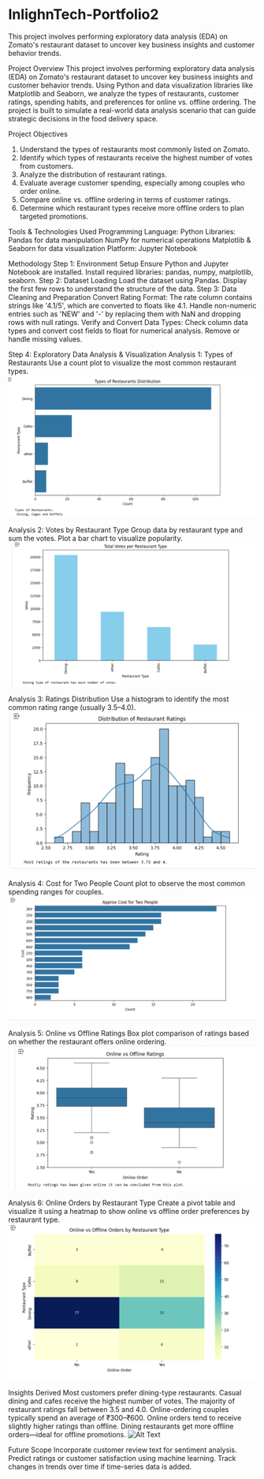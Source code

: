 # InlighnTech-Portfolio2
This project involves performing exploratory data analysis (EDA) on Zomato's restaurant dataset to uncover key business insights and customer behavior trends. 

Project Overview
This project involves performing exploratory data analysis (EDA) on Zomato's restaurant dataset to uncover key business insights and customer behavior trends. Using Python and data visualization libraries like Matplotlib and Seaborn, we analyze the types of restaurants, customer ratings, spending habits, and preferences for online vs. offline ordering. The project is built to simulate a real-world data analysis scenario that can guide strategic decisions in the food delivery space.

Project Objectives
1. Understand the types of restaurants most commonly listed on Zomato.
2. Identify which types of restaurants receive the highest number of votes from customers.
3. Analyze the distribution of restaurant ratings.
4. Evaluate average customer spending, especially among couples who order online.
5. Compare online vs. offline ordering in terms of customer ratings.
6. Determine which restaurant types receive more offline orders to plan targeted promotions.

Tools & Technologies Used
Programming Language: Python
Libraries:
Pandas for data manipulation
NumPy for numerical operations
Matplotlib & Seaborn for data visualization
Platform: Jupyter Notebook

Methodology
Step 1: Environment Setup
Ensure Python and Jupyter Notebook are installed. Install required libraries: pandas, numpy, matplotlib, seaborn.
Step 2: Dataset Loading
Load the dataset using Pandas. Display the first few rows to understand the structure of the data.
Step 3: Data Cleaning and Preparation
Convert Rating Format: The rate column contains strings like '4.1/5', which are converted to floats like 4.1. Handle non-numeric entries such as 'NEW' and '-' by replacing them with NaN and dropping rows with null ratings.
Verify and Convert Data Types: Check column data types and convert cost fields to float for numerical analysis. Remove or handle missing values.

Step 4: Exploratory Data Analysis & Visualization
Analysis 1: Types of Restaurants
Use a count plot to visualize the most common restaurant types.
![Alt Text](TypesofRest.png)

Analysis 2: Votes by Restaurant Type
Group data by restaurant type and sum the votes. Plot a bar chart to visualize popularity.
![Alt Text](Analysis2.png)

Analysis 3: Ratings Distribution
Use a histogram to identify the most common rating range (usually 3.5–4.0).
![Alt Text](Analysis3.png)

Analysis 4: Cost for Two People
Count plot to observe the most common spending ranges for couples.
![Alt Text](Analysis4.png)

 Analysis 5: Online vs Offline Ratings
Box plot comparison of ratings based on whether the restaurant offers online ordering.
![Alt Text](Analysis5.png)

 Analysis 6: Online Orders by Restaurant Type
Create a pivot table and visualize it using a heatmap to show online vs offline order preferences by restaurant type.
![Alt Text](Analysis6.png)

 Insights Derived
Most customers prefer dining-type restaurants.
Casual dining and cafes receive the highest number of votes.
The majority of restaurant ratings fall between 3.5 and 4.0.
Online-ordering couples typically spend an average of ₹300–₹600.
Online orders tend to receive slightly higher ratings than offline.
Dining restaurants get more offline orders—ideal for offline promotions.
![Alt Text](images/zomato_plot.png)

Future Scope
Incorporate customer review text for sentiment analysis.
Predict ratings or customer satisfaction using machine learning.
Track changes in trends over time if time-series data is added.
